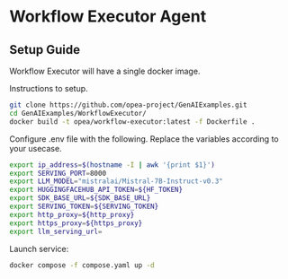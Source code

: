 # Workflow Executor Agent

## 

## Setup Guide

Workflow Executor will have a single docker image. 

Instructions to setup.

```sh
git clone https://github.com/opea-project/GenAIExamples.git
cd GenAIExamples/WorkflowExecutor/
docker build -t opea/workflow-executor:latest -f Dockerfile .
```

Configure .env file with the following. Replace the variables according to your usecase.

```sh
export ip_address=$(hostname -I | awk '{print $1}')
export SERVING_PORT=8000
export LLM_MODEL="mistralai/Mistral-7B-Instruct-v0.3"
export HUGGINGFACEHUB_API_TOKEN=${HF_TOKEN}
export SDK_BASE_URL=${SDK_BASE_URL}
export SERVING_TOKEN=${SERVING_TOKEN}
export http_proxy=${http_proxy}
export https_proxy=${https_proxy}
export llm_serving_url= 
```

Launch service:

```sh
docker compose -f compose.yaml up -d
```